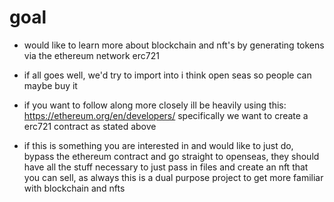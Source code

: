 # goal
- would like to learn more about blockchain and nft's by generating tokens via the ethereum network erc721
- if all goes well, we'd try to import into i think open seas so people can maybe buy it
- if you want to follow along more closely ill be heavily using this: https://ethereum.org/en/developers/ specifically we want to create a erc721 contract as stated above

- if this is something you are interested in and would like to just do, bypass the ethereum contract and go straight to openseas, they should have all the stuff necessary to just pass in files and create an nft that you can sell, as always this is a dual purpose project to get more familiar with blockchain and nfts
